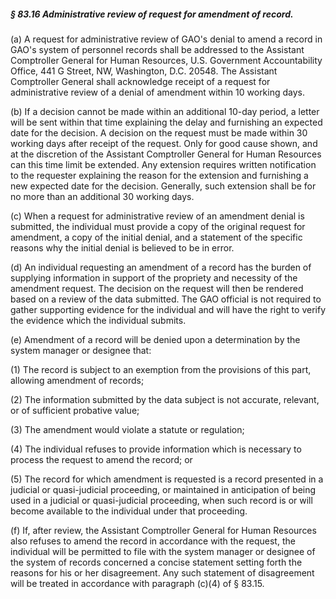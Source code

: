 ##### § 83.16 Administrative review of request for amendment of record. #####

(a) A request for administrative review of GAO's denial to amend a record in GAO's system of personnel records shall be addressed to the Assistant Comptroller General for Human Resources, U.S. Government Accountability Office, 441 G Street, NW, Washington, D.C. 20548. The Assistant Comptroller General shall acknowledge receipt of a request for administrative review of a denial of amendment within 10 working days.

(b) If a decision cannot be made within an additional 10-day period, a letter will be sent within that time explaining the delay and furnishing an expected date for the decision. A decision on the request must be made within 30 working days after receipt of the request. Only for good cause shown, and at the discretion of the Assistant Comptroller General for Human Resources can this time limit be extended. Any extension requires written notification to the requester explaining the reason for the extension and furnishing a new expected date for the decision. Generally, such extension shall be for no more than an additional 30 working days.

(c) When a request for administrative review of an amendment denial is submitted, the individual must provide a copy of the original request for amendment, a copy of the initial denial, and a statement of the specific reasons why the initial denial is believed to be in error.

(d) An individual requesting an amendment of a record has the burden of supplying information in support of the propriety and necessity of the amendment request. The decision on the request will then be rendered based on a review of the data submitted. The GAO official is not required to gather supporting evidence for the individual and will have the right to verify the evidence which the individual submits.

(e) Amendment of a record will be denied upon a determination by the system manager or designee that:

(1) The record is subject to an exemption from the provisions of this part, allowing amendment of records;

(2) The information submitted by the data subject is not accurate, relevant, or of sufficient probative value;

(3) The amendment would violate a statute or regulation;

(4) The individual refuses to provide information which is necessary to process the request to amend the record; or

(5) The record for which amendment is requested is a record presented in a judicial or quasi-judicial proceeding, or maintained in anticipation of being used in a judicial or quasi-judicial proceeding, when such record is or will become available to the individual under that proceeding.

(f) If, after review, the Assistant Comptroller General for Human Resources also refuses to amend the record in accordance with the request, the individual will be permitted to file with the system manager or designee of the system of records concerned a concise statement setting forth the reasons for his or her disagreement. Any such statement of disagreement will be treated in accordance with paragraph (c)(4) of § 83.15.